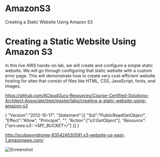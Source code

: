 # AmazonS3
Creating a Static Website Using Amazon S3



# Creating a Static Website Using Amazon S3
In this live AWS hands-on lab, we will create and configure a simple static website. We will go through configuring that static website with a custom error page. This will demonstrate how to create very cost-efficient website hosting for sites that consist of files like HTML, CSS, JavaScript, fonts, and images.


https://github.com/ACloudGuru-Resources/Course-Certified-Solutions-Architect-Associate/tree/master/labs/creating-a-static-website-using-amazon-s3


{
  "Version":"2012-10-17",
  "Statement":[{
     "Sid":"PublicReadGetObject",
     "Effect":"Allow",
     "Principal": "*",
     "Action":["s3:GetObject"],
     "Resource":["arn:aws:s3:::<MY_BUCKET>/*"]
  }]
}



http://scubasyndrome-835424530591.s3-website-us-east-1.amazonaws.com/


![Screenshot](https://github.com/mxcheung/AmazonS3/blob/main/LabDiagram.JPG.jpg)